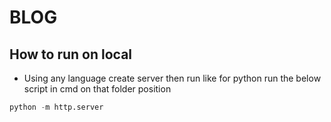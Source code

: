 # BLOG

## How to run on local

- Using any language create server then run like for python run the below script in cmd on that folder position

```py
python -m http.server
```
